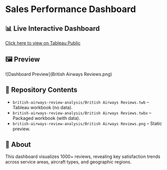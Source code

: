 # Sales Performance Dashboard

## 📊 Live Interactive Dashboard
[Click here to view on Tableau Public]([https://public.tableau.com/views/YourDashboardName](https://public.tableau.com/views/BritishAirwaysReviews_17546827990230/Dashboard1?:language=en-US&publish=yes&:sid=&:redirect=auth&:display_count=n&:origin=viz_share_link))

## 🖼 Preview
![Dashboard Preview](British Airways Reviews.png)

## 📂 Repository Contents
- `british-airways-review-analysis/British Airways Reviews.twb` – Tableau workbook (no data).
- `british-airways-review-analysis/British Airways Reviews.twbx` – Packaged workbook (with data).
- `british-airways-review-analysis/British Airways Reviews.png` – Static preview.

## 📌 About
This dashboard visualizes 1000+ reviews, revealing key satisfaction trends across service areas, aircraft types, and geographic regions.
